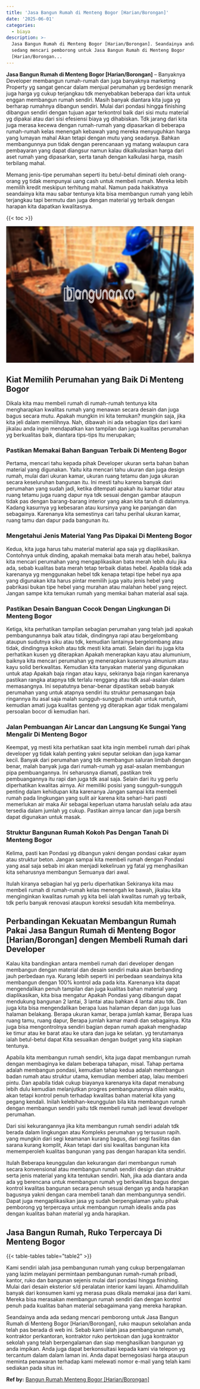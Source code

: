 ```yaml
---
title: 'Jasa Bangun Rumah di Menteng Bogor [Harian/Borongan]'
date: '2025-06-01'
categories:
  - biaya
description: >-
  Jasa Bangun Rumah di Menteng Bogor [Harian/Borongan]. Seandainya anda ada
  sedang mencari pemborong untuk Jasa Bangun Rumah di Menteng Bogor
  [Harian/Borongan...
---
```


**Jasa Bangun Rumah di Menteng Bogor \[Harian/Borongan\]** – Banyaknya Developer membangun rumah-rumah dan juga banyaknya marketing Property yg sangat gencar dalam menjual perumahan yg berdesign menarik juga harga yg cukup terjangkau tdk menyebabkan beberapa dari kita untuk enggan membangun rumah sendiri. Masih banyak diantara kita juga yg berharap rumahnya dibangun sendiri. Mulai dari pondasi hingga finishing dibangun sendiri dengan tujuan agar terkontrol baik dari sisi mutu material yg dipakai atau dari sisi efesiensi biaya yg dihabiskan. Tdk jarang dari kita juga merasa kecewa dengan rumah-rumah yang dipasarkan di beberapa rumah-rumah kelas menengah kebawah yang mereka menyuguhkan harga yang lumayan mahal Akan tetapi dengan mutu yang seadanya. Bahkan membangunnya pun tidak dengan perencanaan yg matang walaupun cara pembayaran yang dapat diangsur namun kalau dikalkulasikan harga dari aset rumah yang dipasarkan, serta tanah dengan kalkulasi harga, masih terbilang mahal.

Memang jenis-tipe perumahan seperti itu betul-betul diminati oleh orang-orang yg tidak mempunyai uang cash untuk membeli rumah. Mereka lebih memilih kredit meskipun terhitung mahal. Namun pada hakikatnya seandainya kita mau sabar tentunya kita bisa membangun rumah yang lebih terjangkau tapi bermutu dan juga dengan material yg terbaik dengan harapan kita dapatkan kwalitasnya.

{{< toc >}}

![Jasa Bangun Rumah di Menteng Bogor [Harian/Borongan]](/images/borong-bangunan-39.png)

## Kiat Memilih Perumahan yang Baik Di Menteng Bogor

Dikala kita mau membeli rumah di rumah-rumah tentunya kita mengharapkan kwalitas rumah yang menawan secara desain dan juga bagus secara mutu. Apakah mungkin ini kita temukan? mungkin saja, jika kita jeli dalam memilihnya. Nah, dibawah ini ada sebagian tips dari kami jikalau anda ingin mendapatkan kan tampilan dan juga kualitas perumahan yg berkualitas baik, diantara tips-tips Itu merupakan;

### Pastikan Memakai Bahan Banguan Terbaik Di Menteng Bogor

Pertama, mencari tahu kepada pihak Developer ukuran serta bahan bahan material yang digunakan. Yaitu kita mencari tahu ukuran dan juga design rumah, mulai dari ukuran kamar, ukuran ruang tetamu dan juga ukuran secara keseluruhan bangunan itu. Ini mesti tahu karena banyak dari perumahan yang sudah jadi, ketika ditempati apakah itu kamar tidur atau ruang tetamu juga ruang dapur nya tdk sesuai dengan gambar ataupun tidak pas dengan barang-barang interior yang akan kita taruh di dalamnya. Kadang kasurnya yg kebesaran atau kursinya yang ke panjangan dan sebagainya. Karenanya kita semestinya cari tahu perihal ukuran kamar, ruang tamu dan dapur pada bangunan itu.

### Mengetahui Jenis Material Yang Pas Dipakai Di Menteng Bogor

Kedua, kita juga harus tahu material material apa saja yg diaplikasikan. Contohnya untuk dinding, apakah memakai bata merah atau hebel, baiknya kita mencari perumahan yang mengaplikasikan bata merah lebih dulu jika ada, sebab kualitas bata merah tetap terbaik diatas hebel. Apabila tidak ada karenanya yg menggunakan hebel tdk kenapa tetapi tipe hebel nya apa yang digunakan kita harus pintar memilih juga yaitu jenis hebel yang pabrikasi bukan tipe hebel yang murahan atau malahan hebel yang reject. Jangan sampe kita temukan rumah yang memkai bahan material asal saja.

### Pastikan Desain Banguan Cocok Dengan Lingkungan Di Menteng Bogor

Ketiga, kita perhatikan tampilan sebagian perumahan yang telah jadi apakah pembangunannya baik atau tidak, dindingnya rapi atau bergelombang ataupun sudutnya siku atau tdk, kemudian lantainya bergelombang atau tidak, dindingnya kokoh atau tdk mesti kita amati. Selain dari itu juga kita perhatikan kusen yg diterapkan Apakah menerapkan kayu atau alumunium, baiknya kita mencari perumahan yg menerapkan kusennya almunium atau kayu solid berkwalitas. Kemudian kita tanyakan material yang digunakan untuk atap Apakah baja ringan atau kayu, sekiranya baja ringan karenanya pastikan rangka atapnya tdk terlalu renggang atau tdk asal-asalan dalam memasangnya. Ini sepatutnya benar-benar dipastikan sebab banyak perumahan yang untuk atapnya sendiri itu struktur pemasangan baja ringannya itu asal saja malah sungguh-sungguh mudah untuk runtuh, kemudian amati juga kualitas genteng yg diterapkan agar tidak mengalami persoalan bocor di kemudian hari.

### Jalan Pembuangan Air Lancar dan Langsung Ke Sungai Yang Mengalir Di Menteng Bogor

Keempat, yg mesti kita perhatikan saat kita ingin membeli rumah dari pihak developer yg tidak kalah penting yakni seputar selokan dan juga kamar kecil. Banyak dari perumahan yang tdk membangun saluran limbah dengan benar, malah banyak juga dari rumah-rumah yg asal-asalan membangun pipa pembuangannya. Ini seharusnya diamati, pastikan trek pembuangannya itu rapi dan juga tdk asal saja. Selain dari itu yg perlu diperhatikan kwalitas airnya. Air memiliki posisi yang sungguh-sungguh penting dalam kehidupan kita karenanya Jangan sampai kita membeli rumah pada lingkungan yang sulit air karena kita sehari-hari pasti memerlukan air maka Air sebagai keperluan utama haruslah selalu ada atau tersedia dalam jumlah yg cukup. Pastikan airnya lancar dan juga bersih dapat digunakan untuk masak.

### Struktur Bangunan Rumah Kokoh Pas Dengan Tanah Di Menteng Bogor

Kelima, pasti kan Pondasi yg dibangun yakni dengan pondasi cakar ayam atau struktur beton. Jangan sampai kita membeli rumah dengan Pondasi yang asal saja sebab ini akan menjadi kekeliruan yg fatal yg menghasilkan kita seharusnya membangun Semuanya dari awal.

Itulah kiranya sebagian hal yg perlu diperhatikan Sekiranya kita mau membeli rumah di rumah-rumah kelas menengah ke bawah, jikalau kita menginginkan kwalitas rumah yg kita beli ialah kwalitas rumah yg terbaik, tdk perlu banyak renovasi ataupun koreksi sesudah kita membelinya.

## Perbandingan Kekuatan Membangun Rumah Pakai Jasa Bangun Rumah di Menteng Bogor \[Harian/Borongan\] dengen Membeli Rumah dari Developer

Kalau kita bandingkan antara membeli rumah dari developer dengan membangun dengan material dan desain sendiri maka akan berbanding jauh perbedaan nya. Kurang lebih seperti ini perbedaan seandainya kita membangun dengan 100% kontrol ada pada kita. Karenanya kita dapat mengendalikan penuh tampilan dan juga kualitas bahan material yang diaplikasikan, kita bisa mengatur Apakah Pondasi yang dibangun dapat mendukung bangunan 2 lantai, 3 lantai atau bahkan 4 lantai atau tdk. Dan juga kita bisa mengendalikan berapa luas halaman depan dan juga luas halaman belakang. Berapa ukuran kamar, berapa jumlah kamar, Berapa luas ruang tamu, ruang dapur, Berapa jumlah kamar mandi dan sebagainya. Kita juga bisa mengontrolnya sendiri bagian depan rumah apakah menghadap ke timur atau ke barat atau ke utara dan juga ke selatan. yg terutamanya ialah betul-betul dapat Kita sesuaikan dengan budget yang kita siapkan tentunya.

Apabila kita membangun rumah sendiri, kita juga dapat membangun rumah dengan membaginya ke dalam beberapa tahapan, misal. Tahap pertama adalah membangun pondasi, kemudian tahap kedua adalah membangun badan rumah atau struktur utama, kemudian memberi atap, lalau memberi pintu. Dan apabila tidak cukup biayanya karenanya kita dapat menabung lebih dulu kemudian melanjutkan progres pembangunannya dilain waktu, akan tetapi kontrol penuh terhadap kwalitas bahan material kita yang pegang kendali. Inilah kelebihan-keunggulan bila kita membangun rumah dengan membangun sendiri yaitu tdk membeli rumah jadi lewat developer perumahan.

Dari sisi kekurangannya jika kita membangun rumah sendiri adalah tdk berada dalam lingkungan atau Kompleks perumahan yg tersusun rapih. yang mungkin dari segi keamanan kurang bagus, dari segi fasilitas dan sarana kurang komplit, Akan tetapi dari sisi kwalitas bangunan kita mememperoleh kualitas bangunan yang pas dengan harapan kita sendiri.

Itulah Beberapa keunggulan dan kekurangan dari membangun rumah secara konvensional atau membangun rumah sendiri design dan struktur serta jenis material yang kita tentukan sendiri. Nah, jika ada diantara anda ada yg berencana untuk membangun rumah yg berkwalitas bagus dengan kontrol kwalitas bangunan secara penuh sesuai dengan yg anda harapkan bagusnya yakni dengan cara membeli tanah dan membangunnya sendiri. Dapat juga mengaplikasikan jasa yg sudah berpengalaman yaitu pihak pemborong yg terpercaya untuk membangun rumah idealis anda pas dengan kualitas bahan material yg anda harapkan.

## Jasa Bangun Rumah, Ruko Terpercaya Di Menteng Bogor

{{< table-tables table="table2" >}}

Kami sendiri ialah jasa pembangunan rumah yang cukup berpengalaman yang lazim melayani permintaan pembangunan rumah-rumah pribadi, kantor, ruko dan bangunan sejenis mulai dari pondasi hingga finishing. Mulai dari desain eksterior s/d peralatan interior kami layani. Alhamdulillah banyak dari konsumen kami yg merasa puas dikala memakai jasa dari kami. Mereka bisa merasakan membangun rumah sendiri dan dengan kontrol penuh pada kualitas bahan material sebagaimana yang mereka harapkan.

Seandainya anda ada sedang mencari pemborong untuk Jasa Bangun Rumah di Menteng Bogor \[Harian/Borongan\], ruko maupun sekolahan anda telah pas berada di web ini. Sebab kami ialah jasa pembangunan rumah, kontraktor perkantoran, kontraktor ruko pertokoan dan juga kontraktor sekolah yang telah berpengalaman dan siap menghasilkan bangunan yg anda impikan. Anda juga dapat berkonsultasi kepada kami via telepon yg tercantum dalam dalam laman ini. Anda dapat bernegosiasi harga ataupun meminta penawaran terhadap kami melewati nomor e-mail yang telah kami sediakan pada situs ini.

**Ref by:** [Bangun Rumah Menteng Bogor [Harian/Borongan]](https://id.wikipedia.org/wiki/Bangun)
